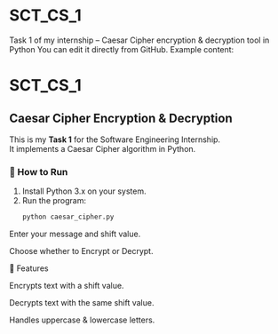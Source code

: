 # SCT_CS_1
Task 1 of my internship – Caesar Cipher encryption &amp; decryption tool in Python
You can edit it directly from GitHub.
Example content:

# SCT_CS_1
## Caesar Cipher Encryption & Decryption

This is my **Task 1** for the Software Engineering Internship.  
It implements a Caesar Cipher algorithm in Python.

### 🔹 How to Run
1. Install Python 3.x on your system.
2. Run the program:
   ```bash
   python caesar_cipher.py


Enter your message and shift value.

Choose whether to Encrypt or Decrypt.

🔹 Features

Encrypts text with a shift value.

Decrypts text with the same shift value.

Handles uppercase & lowercase letters.
